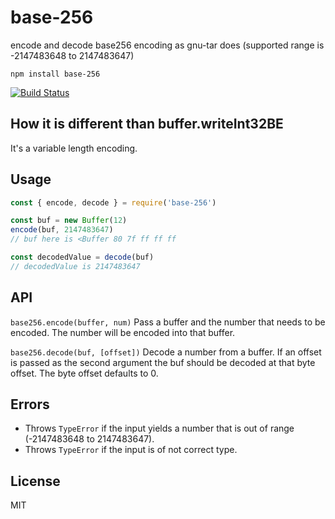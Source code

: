# base-256

encode and decode base256 encoding  as gnu-tar does (supported range is -2147483648 to 2147483647)

```
npm install base-256
```

[![Build Status](https://travis-ci.org/aks-/base-256.svg?branch=master)](https://travis-ci.org/aks-/base-256)

## How it is different than buffer.writeInt32BE
It's a variable length encoding.

## Usage

``` js
const { encode, decode } = require('base-256')

const buf = new Buffer(12)
encode(buf, 2147483647)
// buf here is <Buffer 80 7f ff ff ff

const decodedValue = decode(buf)
// decodedValue is 2147483647
```

## API
`base256.encode(buffer, num)`
Pass a buffer and the number that needs to be encoded. The number will be encoded into that buffer.

`base256.decode(buf, [offset])`
Decode a number from a buffer. If an offset is passed as the second argument the buf should be decoded at that byte offset. The byte offset defaults to 0.

## Errors
- Throws `TypeError` if the input yields a number that is out of range (-2147483648 to 2147483647).
- Throws `TypeError` if the input is of not correct type.

## License

MIT

